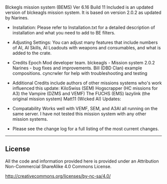 Blckegls mission system (BEMS) Ver 6.16
Build 11
Included is an updated version of blckeagls mission system. It is based on version 2.0.2 as updated by Narines. 

* Installation: Please refer to Installation.txt for a detailed description of installation  and what you need to add to BE filters.

* Adjusting Settings: You can adjust many features that include numbers of AI, AI Skills, AI Loadouts with weapons and consumables, and what is added to the crate.
	
* Credits
	Epoch Mod developer team.
	blckeagls - Mission system 2.0.2
	Narines - bug fixes and improvements.
	Bill (DBD Clan) example compositions.
	cyncrwler for help with troubleshooting and testing
	
* Additional Credits include authors of other missions systems who's work influenced this update:
	KiloSwiss (SEM)
	Hogscrapper (HC missions for A3)
	the Vampire (DZMS and VEMF)
	The FUCHS (EMS)
	lazylink (the original mission system)
	Matt11 (Wicked AI) Updates:

* Compatability
	Works well with VEMF, SEM, and A3AI all running on the same server.
	I have not tested this mission system with any other mission systems. 
	
* Please see the change log for a full listing of the most current changes.

--------------------------
License
--------------------------
All the code and information provided here is provided under an Attribution Non-Commercial ShareAlike 4.0 Commons License.

http://creativecommons.org/licenses/by-nc-sa/4.0/